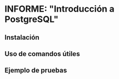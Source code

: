 # INFORME: "Introducción a PostgreSQL"

## Instalación

## Uso de comandos útiles

## Ejemplo de pruebas
